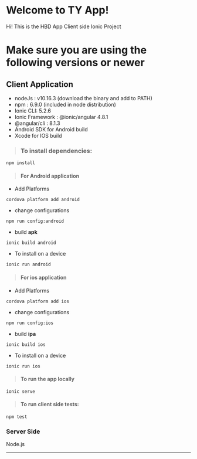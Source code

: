 # Welcome to TY App!

Hi! This is the HBD App Client side Ionic Project

# **Make sure you are using the following versions or newer**  
  
## Client Application 
 
* nodeJs : v10.16.3 (download the binary and add to PATH) 
* npm : 6.9.0 (included in node distribution)
* Ionic CLI: 5.2.6
* Ionic Framework : @ionic/angular 4.8.1
* @angular/cli : 8.1.3
* Android SDK for Android build
* Xcode for IOS build

  
> ### **To install dependencies:**  

```
npm install
```

> #### **For Android application**

* Add Platforms

```
cordova platform add android
```

* change configurations

```
npm run config:android
```

* build **apk**
```
ionic build android
```
   
* To install on a device
```
ionic run android
```

> #### **For ios application**

* Add Platforms

```
cordova platform add ios
```
* change configurations

```
npm run config:ios
```

* build **ipa**
```
ionic build ios
```
   
* To install on a device
```
ionic run ios
```
  
> #### **To run the app locally**  

```
ionic serve 
```

> #### **To run client side tests:**  

```
npm test 
``` 



### Server Side

Node.js

____
